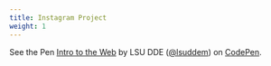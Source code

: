 ```yaml
---
title: Instagram Project
weight: 1
---
```


<p data-height="600" data-theme-id="33744" data-slug-hash="rNJrYJB" data-default-tab="js" data-user="lsuddem" data-embed-version="2" data-pen-title="Intro to the Web" data-editable="true" class="codepen">See the Pen <a href="https://codepen.io/lsuddem/pen/rNJrYJB">Intro to the Web</a> by LSU DDE (<a href="https://codepen.io/lsuddem">@lsuddem</a>) on <a href="https://codepen.io">CodePen</a>.</p>
<script async src="https://static.codepen.io/assets/embed/ei.js"></script>